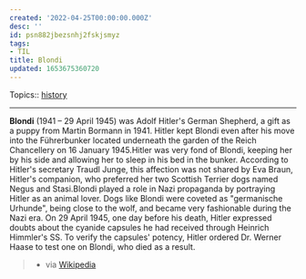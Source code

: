 ```yaml
---
created: '2022-04-25T00:00:00.000Z'
desc: ''
id: psn882jbezsnhj2fskjsmyz
tags:
- TIL
title: Blondi
updated: 1653675360720
---
```

   
Topics::  [history](../topics/history.md)   
   
   
---   
   
**Blondi** (1941 – 29 April 1945) was Adolf Hitler's German Shepherd, a gift as a puppy from Martin Bormann in 1941. Hitler kept Blondi even after his move into the Führerbunker located underneath the garden of the Reich Chancellery on 16 January 1945.Hitler was very fond of Blondi, keeping her by his side and allowing her to sleep in his bed in the bunker. According to Hitler's secretary Traudl Junge, this affection was not shared by Eva Braun, Hitler's companion, who preferred her two Scottish Terrier dogs named Negus and Stasi.Blondi played a role in Nazi propaganda by portraying Hitler as an animal lover. Dogs like Blondi were coveted as "germanische Urhunde", being close to the wolf, and became very fashionable during the Nazi era. On 29 April 1945, one day before his death, Hitler expressed doubts about the cyanide capsules he had received through Heinrich Himmler's SS. To verify the capsules' potency, Hitler ordered Dr. Werner Haase to test one on Blondi, who died as a result.   
   
> - via [Wikipedia](https://en.wikipedia.org/wiki/Blondi)